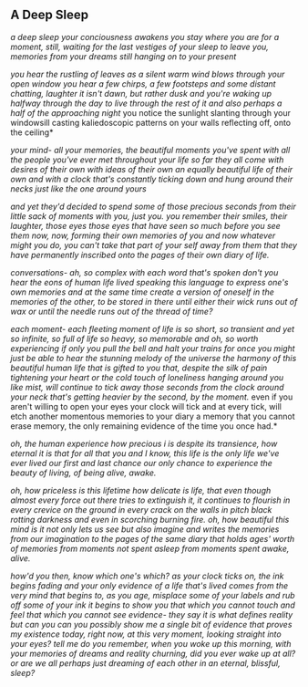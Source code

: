 ## A Deep Sleep

*a deep sleep
your conciousness awakens
you stay where you are
for a moment, still,
waiting for the last vestiges of your sleep to leave you,
memories from your dreams
still hanging on to your present*

*you hear the rustling of leaves
as a silent warm wind blows
through your open window
you hear a few chirps,
a few footsteps
and some distant chatting, laughter
it isn't dawn, but rather dusk
and you're waking up halfway through the day
to live through the rest of it
and also perhaps a half
of the approaching night*
you notice the sunlight slanting
through your windowsill
casting kaliedoscopic patterns
on your walls
reflecting off, onto the ceiling*

*your mind-
all your memories,
the beautiful moments you've spent
with all the people you've ever met
throughout your life so far
they all come
with desires of their own
with ideas of their own
an equally beautiful life of their own
and with a clock
that's constantly ticking down
and hung around their necks
just like the one
around yours*

*and yet they'd decided
to spend some of those precious seconds
from their little sack of moments
with you, just you.
you remember their smiles, their laughter, those eyes
those eyes that have seen so much
before you see them now,
now, forming their own memories
of you
and now whatever might you do,
you can't take that part of your self
away from them
that they have permanently inscribed
onto the pages
of their own diary of life.*

*conversations-
ah, so complex
with each word that's spoken
don't you hear
the eons of human life lived
speaking this language
to express one's own memories
and at the same time
create a version of oneself
in the memories of the other,
to be stored in there
until either their wick
runs out of wax
or until the needle runs out
of the thread of time?*

*each moment-
each fleeting moment of life
is so short, so transient
and yet so infinite, so full of life
so heavy, so memorable
and oh, so worth experiencing
if only you pull the bell
and halt your trains for once
you might just be able to hear
the stunning melody of the universe
the harmony of this beautiful human life
that is gifted to you
that, despite the silk of pain
tightening your heart
or the cold touch of loneliness
hanging around you like mist,
will continue to tick away those seconds
from the clock around your neck
that's getting heavier by the second,
by the moment.*
even if you aren't willing to open your eyes
your clock will tick
and at every tick, will etch
another momentous memories to your diary
a memory that you cannot erase
memory, the only remaining evidence
of the time you once had.*

*oh, the human experience
how precious i is
despite its transience,
how eternal it is
that for all that you and I know,
this life is the only life we've ever lived
our first and last chance
our only chance to experience
the beauty of living,
of being alive,
awake.*

*oh, how priceless is this lifetime
how delicate is life,
that even though
almost every force out there
tries to extinguish it,
it continues to flourish
in every crevice on the ground
in every crack on the walls
in pitch black rotting darkness and
even in scorching burning fire.
oh, how beautiful this mind is
it not only lets us see
but also imagine
and writes the memories from our imagination
to the pages of the same diary
that holds ages' worth of memories
from moments not spent asleep
from moments spent awake,
alive.*

*how'd you then, know which one's which?
as your clock ticks on,
the ink begins fading
and your only evidence of a life that's lived
comes from the very mind that begins to,
as you age, misplace some of your labels
and rub off some of your ink
it begins to show you that which you cannot touch
and feel that which you cannot see
evidence-
they say it is what defines reality
but can you
can you possibly show me
a single bit of evidence that proves
my existence today,
right now, at this very moment,
looking straight into your eyes?
tell me
do you remember,
when you woke up this morning,
with your memories of dreams and reality churning,
did you ever wake up at all?
or are we all perhaps just dreaming
of each other in an eternal, blissful,
sleep?*